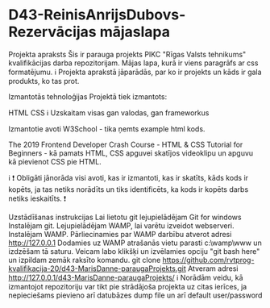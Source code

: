 # D43-ReinisAnrijsDubovs-Rezervācijas mājaslapa

Projekta apraksts
Šis ir parauga projekts PIKC "Rīgas Valsts tehnikums" kvalifikācijas darba repozitorijam. Mājas lapa, kurā ir viens paragrāfs ar css formatējumu.
ℹ️ Projekta aprakstā jāparādās, par ko ir projekts un kāds ir gala produkts, ko tas prot.

Izmantotās tehnoloģijas
Projektā tiek izmantots:

HTML
CSS
ℹ️ Uzskaitam visas gan valodas, gan frameworkus

Izmantotie avoti
W3School - tika ņemts example html kods.

The 2019 Frontend Developer Crash Course - HTML & CSS Tutorial for Beginners - kā pamats HTML, CSS apguvei skatījos videoklipu un apguvu kā pievienot CSS pie HTML.

ℹ️ ❗ Obligāti jānorāda visi avoti, kas ir izmantoti, kas ir skatīts, kāds kods ir kopēts, ja tas netiks norādīts un tiks identificēts, ka kods ir kopēts darbs netiks ieskaitīts. ❗

Uzstādīšanas instrukcijas
Lai lietotu git lejupielādējam Git for windows
Instalējam git.
Lejupielādējam WAMP, lai varētu izveidot webserveri.
Instalējam WAMP.
Pārliecinamies par WAMP darbību atverot adresi http://127.0.0.1
Dodamies uz WAMP atrašanās vietu parasti c:\wamp\www un izdzēšam tā saturu.
Veicam labo klikšķi un izvēlamies opciju "git bash here" un izpildam zemāk raksīto komandu.
git clone https://github.com/rvtprog-kvalifikacija-20/d43-MarisDanne-paraugaProjekts.git
Atveram adresi http://127.0.0.1/d43-MarisDanne-paraugaProjekts/
ℹ️ Norādām veidu, kā izmantojot repozitoriju var tikt pie strādājoša projekta uz citas ierīces, ja nepieciešams pievieno arī datubāzes dump file un arī default user/password

